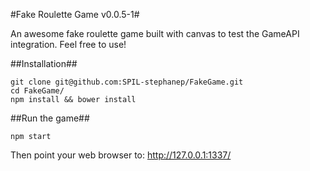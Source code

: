 #Fake Roulette Game v0.0.5-1#

An awesome fake roulette game built with canvas to test the GameAPI integration.
Feel free to use!

##Installation##

    git clone git@github.com:SPIL-stephanep/FakeGame.git
    cd FakeGame/
    npm install && bower install

##Run the game##

    npm start

Then point your web browser to: http://127.0.0.1:1337/
